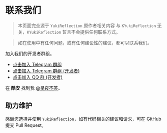 # 联系我们

> 本页面完全源于 `YukiReflection` 原作者相关内容 与 `KYukiReflection` 无关，`KYukiReflection` 暂且不会提供任何联系方式。

> 如在使用中有任何问题，或有任何建设性的建议，都可以联系我们。

加入我们的开发者群组。

- [点击加入 Telegram 群组](https://t.me/YukiReflection)
- [点击加入 Telegram 群组 (开发者)](https://t.me/HighCapable_Dev)
- [点击加入 QQ 群 (开发者)](https://qm.qq.com/cgi-bin/qm/qr?k=Pnsc5RY6N2mBKFjOLPiYldbAbprAU3V7&jump_from=webapi&authKey=X5EsOVzLXt1dRunge8ryTxDRrh9/IiW1Pua75eDLh9RE3KXE+bwXIYF5cWri/9lf)

在 **酷安** 找到我 [@星夜不荟](http://www.coolapk.com/u/876977)。

## 助力维护

感谢您选择并使用 `YukiReflection`，如有代码相关的建议和请求，可在 GitHub 提交 Pull Request。